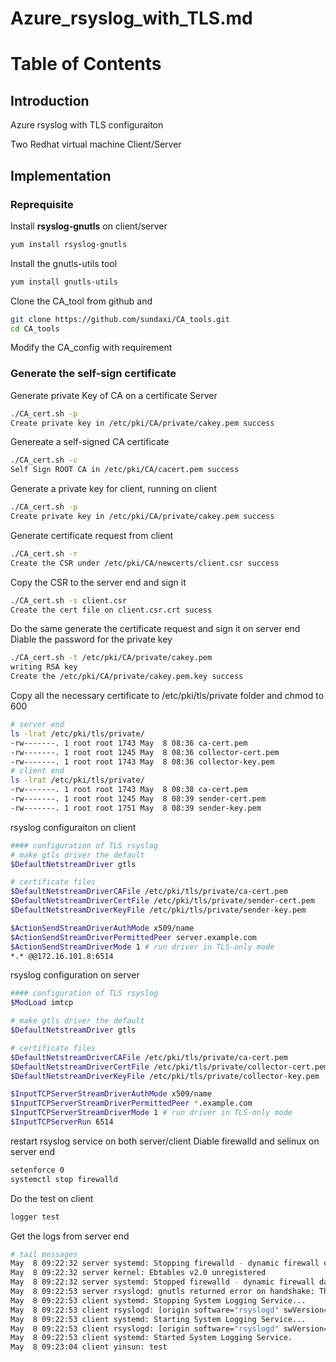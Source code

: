 # Azure_rsyslog_with_TLS.md

Table of Contents
=================



## Introduction 

Azure rsyslog with TLS configuraiton 

Two Redhat virtual machine Client/Server

## Implementation 

### Reprequisite 

Install **rsyslog-gnutls** on client/server

```bash
yum install rsyslog-gnutls
```

Install the gnutls-utils tool 

```bash
yum install gnutls-utils
```

Clone the CA_tool from github and 

```bash
git clone https://github.com/sundaxi/CA_tools.git
cd CA_tools
```

Modify the CA_config with requirement 

### Generate the self-sign certificate 

Generate private Key of CA on a certificate Server 

```bash
./CA_cert.sh -p
Create private key in /etc/pki/CA/private/cakey.pem success
```

Genereate a self-signed CA certificate 

```bash
./CA_cert.sh -c
Self Sign ROOT CA in /etc/pki/CA/cacert.pem success
```

Generate a private key for client, running on client

```bash
./CA_cert.sh -p
Create private key in /etc/pki/CA/private/cakey.pem success
```

Generate certificate request from client 

```bash
./CA_cert.sh -r
Create the CSR under /etc/pki/CA/newcerts/client.csr success
```

Copy the CSR to the server end and sign it 

```bash
./CA_cert.sh -s client.csr
Create the cert file on client.csr.crt sucess
```

Do the same generate the certificate request and sign it on server end 
Diable the password for the private key 

```bash
./CA_cert.sh -t /etc/pki/CA/private/cakey.pem
writing RSA key
Create the /etc/pki/CA/private/cakey.pem.key success
```

Copy all the necessary certificate to /etc/pki/tls/private folder and chmod to 600 

```bash 
# server end 
ls -lrat /etc/pki/tls/private/
-rw-------. 1 root root 1743 May  8 08:36 ca-cert.pem
-rw-------. 1 root root 1245 May  8 08:36 collector-cert.pem
-rw-------. 1 root root 1743 May  8 08:36 collector-key.pem
# client end 
ls -lrat /etc/pki/tls/private/
-rw-------. 1 root root 1743 May  8 08:38 ca-cert.pem
-rw-------. 1 root root 1245 May  8 08:39 sender-cert.pem
-rw-------. 1 root root 1751 May  8 08:39 sender-key.pem
```

rsyslog configuraiton on client 

```bash
#### configuration of TLS rsyslog
# make gtls driver the default
$DefaultNetstreamDriver gtls

# certificate files
$DefaultNetstreamDriverCAFile /etc/pki/tls/private/ca-cert.pem
$DefaultNetstreamDriverCertFile /etc/pki/tls/private/sender-cert.pem
$DefaultNetstreamDriverKeyFile /etc/pki/tls/private/sender-key.pem

$ActionSendStreamDriverAuthMode x509/name
$ActionSendStreamDriverPermittedPeer server.example.com
$ActionSendStreamDriverMode 1 # run driver in TLS-only mode
*.* @@172.16.101.8:6514
```

rsyslog configuration on server 

```bash
#### configuration of TLS rsyslog
$ModLoad imtcp

# make gtls driver the default
$DefaultNetstreamDriver gtls

# certificate files
$DefaultNetstreamDriverCAFile /etc/pki/tls/private/ca-cert.pem
$DefaultNetstreamDriverCertFile /etc/pki/tls/private/collector-cert.pem
$DefaultNetstreamDriverKeyFile /etc/pki/tls/private/collector-key.pem

$InputTCPServerStreamDriverAuthMode x509/name
$InputTCPServerStreamDriverPermittedPeer *.example.com
$InputTCPServerStreamDriverMode 1 # run driver in TLS-only mode
$InputTCPServerRun 6514
```

restart rsyslog service on both server/client 
Diable firewalld and selinux on server end 

```bash
setenforce 0 
systemctl stop firewalld 
```

Do the test on client 

```bash
logger test 
```

Get the logs from server end 

```bash
# tail messages
May  8 09:22:32 server systemd: Stopping firewalld - dynamic firewall daemon...
May  8 09:22:32 server kernel: Ebtables v2.0 unregistered
May  8 09:22:32 server systemd: Stopped firewalld - dynamic firewall daemon.
May  8 09:22:53 server rsyslogd: gnutls returned error on handshake: The TLS connection was non-properly terminated.  [v8.24.0 try http://www.rsyslog.com/e/2083 ]
May  8 09:22:53 client systemd: Stopping System Logging Service...
May  8 09:22:53 client rsyslogd: [origin software="rsyslogd" swVersion="8.24.0" x-pid="37605" x-info="http://www.rsyslog.com"] exiting on signal 15.
May  8 09:22:53 client systemd: Starting System Logging Service...
May  8 09:22:53 client rsyslogd: [origin software="rsyslogd" swVersion="8.24.0" x-pid="37626" x-info="http://www.rsyslog.com"] start
May  8 09:22:53 client systemd: Started System Logging Service.
May  8 09:23:04 client yinsun: test
```







